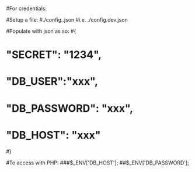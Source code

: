 #For credentials:

#Setup a file:
#./config.<stage>.json
#i.e. ./config.dev.json

#Populate with json as so:
#{
#  "SECRET": "1234",
#  "DB_USER":"xxx",
#  "DB_PASSWORD": "xxx",
#  "DB_HOST": "xxx"
#}


#To access with PHP:
###$_ENV['DB_HOST'];
##$_ENV['DB_PASSWORD'];
